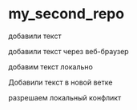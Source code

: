 # my_second_repo

добавили текст

добавили текст через веб-браузер

добавим текст локально

Добавили текст в новой ветке

разрешаем локальный конфликт